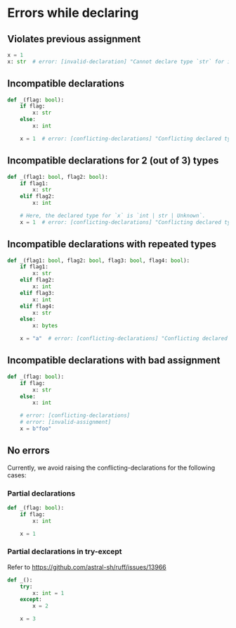 # Errors while declaring

## Violates previous assignment

```py
x = 1
x: str  # error: [invalid-declaration] "Cannot declare type `str` for inferred type `Literal[1]`"
```

## Incompatible declarations

```py
def _(flag: bool):
    if flag:
        x: str
    else:
        x: int

    x = 1  # error: [conflicting-declarations] "Conflicting declared types for `x`: `str` and `int`"
```

## Incompatible declarations for 2 (out of 3) types

```py
def _(flag1: bool, flag2: bool):
    if flag1:
        x: str
    elif flag2:
        x: int

    # Here, the declared type for `x` is `int | str | Unknown`.
    x = 1  # error: [conflicting-declarations] "Conflicting declared types for `x`: `str` and `int`"
```

## Incompatible declarations with repeated types

```py
def _(flag1: bool, flag2: bool, flag3: bool, flag4: bool):
    if flag1:
        x: str
    elif flag2:
        x: int
    elif flag3:
        x: int
    elif flag4:
        x: str
    else:
        x: bytes

    x = "a"  # error: [conflicting-declarations] "Conflicting declared types for `x`: `str`, `int` and `bytes`"
```

## Incompatible declarations with bad assignment

```py
def _(flag: bool):
    if flag:
        x: str
    else:
        x: int

    # error: [conflicting-declarations]
    # error: [invalid-assignment]
    x = b"foo"
```

## No errors

Currently, we avoid raising the conflicting-declarations for the following cases:

### Partial declarations

```py
def _(flag: bool):
    if flag:
        x: int

    x = 1
```

### Partial declarations in try-except

Refer to <https://github.com/astral-sh/ruff/issues/13966>

```py
def _():
    try:
        x: int = 1
    except:
        x = 2

    x = 3
```

